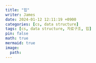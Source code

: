 ```yaml
---
title: "힙"
writer: James
date: 2024-01-12 12:11:19 +0900
categories: [cs, data structure]
tags: [cs, data structure, 자료구조, 힙]
pin: false
math: true
mermaid: true
image:
  path:
---
```

